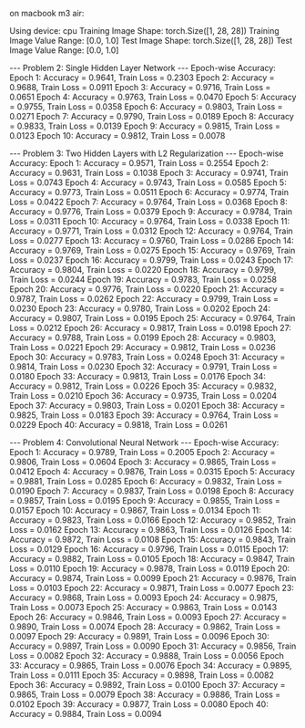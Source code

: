 on macbook m3 air:

Using device: cpu
Training Image Shape: torch.Size([1, 28, 28])
Training Image Value Range: [0.0, 1.0]
Test Image Shape: torch.Size([1, 28, 28])
Test Image Value Range: [0.0, 1.0]

--- Problem 2: Single Hidden Layer Network ---
Epoch-wise Accuracy:
Epoch 1: Accuracy = 0.9641, Train Loss = 0.2303
Epoch 2: Accuracy = 0.9688, Train Loss = 0.0911
Epoch 3: Accuracy = 0.9716, Train Loss = 0.0651
Epoch 4: Accuracy = 0.9763, Train Loss = 0.0470
Epoch 5: Accuracy = 0.9755, Train Loss = 0.0358
Epoch 6: Accuracy = 0.9803, Train Loss = 0.0271
Epoch 7: Accuracy = 0.9790, Train Loss = 0.0189
Epoch 8: Accuracy = 0.9833, Train Loss = 0.0139
Epoch 9: Accuracy = 0.9815, Train Loss = 0.0123
Epoch 10: Accuracy = 0.9812, Train Loss = 0.0078

--- Problem 3: Two Hidden Layers with L2 Regularization ---
Epoch-wise Accuracy:
Epoch 1: Accuracy = 0.9571, Train Loss = 0.2554
Epoch 2: Accuracy = 0.9631, Train Loss = 0.1038
Epoch 3: Accuracy = 0.9741, Train Loss = 0.0743
Epoch 4: Accuracy = 0.9743, Train Loss = 0.0585
Epoch 5: Accuracy = 0.9773, Train Loss = 0.0511
Epoch 6: Accuracy = 0.9774, Train Loss = 0.0422
Epoch 7: Accuracy = 0.9764, Train Loss = 0.0368
Epoch 8: Accuracy = 0.9776, Train Loss = 0.0379
Epoch 9: Accuracy = 0.9784, Train Loss = 0.0311
Epoch 10: Accuracy = 0.9764, Train Loss = 0.0338
Epoch 11: Accuracy = 0.9771, Train Loss = 0.0312
Epoch 12: Accuracy = 0.9764, Train Loss = 0.0277
Epoch 13: Accuracy = 0.9760, Train Loss = 0.0286
Epoch 14: Accuracy = 0.9769, Train Loss = 0.0275
Epoch 15: Accuracy = 0.9769, Train Loss = 0.0237
Epoch 16: Accuracy = 0.9799, Train Loss = 0.0243
Epoch 17: Accuracy = 0.9804, Train Loss = 0.0220
Epoch 18: Accuracy = 0.9799, Train Loss = 0.0244
Epoch 19: Accuracy = 0.9783, Train Loss = 0.0258
Epoch 20: Accuracy = 0.9776, Train Loss = 0.0220
Epoch 21: Accuracy = 0.9787, Train Loss = 0.0262
Epoch 22: Accuracy = 0.9799, Train Loss = 0.0230
Epoch 23: Accuracy = 0.9780, Train Loss = 0.0202
Epoch 24: Accuracy = 0.9807, Train Loss = 0.0195
Epoch 25: Accuracy = 0.9764, Train Loss = 0.0212
Epoch 26: Accuracy = 0.9817, Train Loss = 0.0198
Epoch 27: Accuracy = 0.9788, Train Loss = 0.0199
Epoch 28: Accuracy = 0.9803, Train Loss = 0.0221
Epoch 29: Accuracy = 0.9812, Train Loss = 0.0236
Epoch 30: Accuracy = 0.9783, Train Loss = 0.0248
Epoch 31: Accuracy = 0.9814, Train Loss = 0.0230
Epoch 32: Accuracy = 0.9791, Train Loss = 0.0180
Epoch 33: Accuracy = 0.9813, Train Loss = 0.0176
Epoch 34: Accuracy = 0.9812, Train Loss = 0.0226
Epoch 35: Accuracy = 0.9832, Train Loss = 0.0210
Epoch 36: Accuracy = 0.9735, Train Loss = 0.0204
Epoch 37: Accuracy = 0.9803, Train Loss = 0.0201
Epoch 38: Accuracy = 0.9825, Train Loss = 0.0183
Epoch 39: Accuracy = 0.9764, Train Loss = 0.0229
Epoch 40: Accuracy = 0.9818, Train Loss = 0.0261

--- Problem 4: Convolutional Neural Network ---
Epoch-wise Accuracy:
Epoch 1: Accuracy = 0.9789, Train Loss = 0.2005
Epoch 2: Accuracy = 0.9806, Train Loss = 0.0604
Epoch 3: Accuracy = 0.9865, Train Loss = 0.0412
Epoch 4: Accuracy = 0.9876, Train Loss = 0.0315
Epoch 5: Accuracy = 0.9881, Train Loss = 0.0285
Epoch 6: Accuracy = 0.9832, Train Loss = 0.0190
Epoch 7: Accuracy = 0.9837, Train Loss = 0.0198
Epoch 8: Accuracy = 0.9857, Train Loss = 0.0195
Epoch 9: Accuracy = 0.9855, Train Loss = 0.0157
Epoch 10: Accuracy = 0.9867, Train Loss = 0.0134
Epoch 11: Accuracy = 0.9823, Train Loss = 0.0166
Epoch 12: Accuracy = 0.9852, Train Loss = 0.0162
Epoch 13: Accuracy = 0.9863, Train Loss = 0.0126
Epoch 14: Accuracy = 0.9872, Train Loss = 0.0108
Epoch 15: Accuracy = 0.9843, Train Loss = 0.0129
Epoch 16: Accuracy = 0.9796, Train Loss = 0.0115
Epoch 17: Accuracy = 0.9882, Train Loss = 0.0105
Epoch 18: Accuracy = 0.9847, Train Loss = 0.0110
Epoch 19: Accuracy = 0.9878, Train Loss = 0.0119
Epoch 20: Accuracy = 0.9874, Train Loss = 0.0099
Epoch 21: Accuracy = 0.9876, Train Loss = 0.0103
Epoch 22: Accuracy = 0.9871, Train Loss = 0.0077
Epoch 23: Accuracy = 0.9868, Train Loss = 0.0093
Epoch 24: Accuracy = 0.9875, Train Loss = 0.0073
Epoch 25: Accuracy = 0.9863, Train Loss = 0.0143
Epoch 26: Accuracy = 0.9846, Train Loss = 0.0093
Epoch 27: Accuracy = 0.9890, Train Loss = 0.0074
Epoch 28: Accuracy = 0.9862, Train Loss = 0.0097
Epoch 29: Accuracy = 0.9891, Train Loss = 0.0096
Epoch 30: Accuracy = 0.9897, Train Loss = 0.0090
Epoch 31: Accuracy = 0.9856, Train Loss = 0.0082
Epoch 32: Accuracy = 0.9888, Train Loss = 0.0056
Epoch 33: Accuracy = 0.9865, Train Loss = 0.0076
Epoch 34: Accuracy = 0.9895, Train Loss = 0.0111
Epoch 35: Accuracy = 0.9898, Train Loss = 0.0082
Epoch 36: Accuracy = 0.9892, Train Loss = 0.0100
Epoch 37: Accuracy = 0.9865, Train Loss = 0.0079
Epoch 38: Accuracy = 0.9886, Train Loss = 0.0102
Epoch 39: Accuracy = 0.9877, Train Loss = 0.0080
Epoch 40: Accuracy = 0.9884, Train Loss = 0.0094

